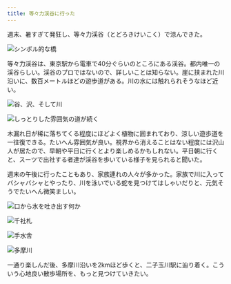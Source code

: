 ```yaml
---
title: 等々力渓谷に行った
---
```

週末、暑すぎて発狂し、等々力渓谷（とどろきけいこく）で涼んできた。

![](https://lh3.googleusercontent.com/MEdp_RSD-x-ReL0xaktE8BviNfUu22peaJ_V3GcYERs-WKEcLlVeXC-k4fuvI0PpXonrm8h2C0lbEYT_NdQJpi4a9NWAAkbQyqD27odHXsZ_VXJHX5Xxq-BYkjSSvMt23jEQ_3-FtNk-7GIwD-BZi4I "シンボル的な橋")

等々力渓谷は、東京駅から電車で40分ぐらいのところにある渓谷。都内唯一の渓谷らしい。渓谷のプロではないので、詳しいことは知らない。崖に挟まれた川沿いに、数百メートルほどの遊歩道がある。川の水には触れられそうなほど近い。

![](https://lh6.googleusercontent.com/qLS93-mYQen4N0kqTYfU6rc6BIKKGo6YMDDsd8FO7jVw-Ba6QyWRi0Nbuyw28XBhy8oUz7RpLy3Jz2u6Rta4Qi_T7DxNrWJOIMcu8kz-_0Rw1D-jusgyZ1V8uKefbCJUnlLzoPa5QbFLGLh2ZnIH1SQ "谷、沢、そして川")

![](https://lh6.googleusercontent.com/__iJsGMleboEiWoJRmq7FODCjnmPGZF30eKSgW-tF7CDiaglxwALr5J2u4LaDx3qpfXpkTHkbnP-qJozQ95zHBfPTAuC-qCRuel-jAsZnpK0SB5luZRvacKMBFYGyg24dadKV4rmotVAR2DT6KOVZS0 "しっとりした雰囲気の道が続く")

木漏れ日が稀に落ちてくる程度にほどよく植物に囲まれており、涼しい遊歩道を一往復できる。たいへん雰囲気が良い。視界から消えることはない程度には沢山人が居たので、早朝や平日に行くとより楽しめるかもしれない。平日朝に行くと、スーツで出社する者達が渓谷を歩いている様子を見られると聞いた。

週末の午後に行ったこともあり、家族連れの人々が多かった。家族で川に入ってバシャバシャとやったり、川を泳いでいる蛇を見つけてはしゃいだりと、元気そうでたいへん微笑ましい。

![](https://lh4.googleusercontent.com/9t2q8a3csgyMdCt5yxui56MD2dC8LtgTuZ9XCjHNKkPQPfAtwmxXSzyRqmOGYXb4Ob2twz4aoyQ9LvuDPtuKNw4Y7w6UgunwJSV6XY-jkHMcpHIkQDYx9FVCUWbBayDk53LNXzaA7YQs31j4No7Osn8 "口から水を吐き出す何か")

![](https://lh5.googleusercontent.com/tng3pPrcpJdluMlX4DmgL0gGS898ZTOUDYxYwYPqKAdm_16b05TLHAw4ZKk2-n1eafW5zFrNC-Mptx1SKxVuxlUhYQ7Xmoal6KgjkxJVXDsE7xgx54HyFOW7lOSt2NuOlnb63KUQ4EX5vroRB3YQazk "千社札")

![](https://lh4.googleusercontent.com/167bYOPFg3IT_4u-B28eX2LW1-GLNbFUczMjrOheo1woiKT86oVfogSbE0z30ftFCZp3_fOmtRSU8DQy5nzRUtN7JAJVXZ-YuM15l920GXxcL4e1HDhVcP_TcPv8a-T35L4MtlXpUEZ1NovDyW3gxnY "手水舎")

![](https://lh4.googleusercontent.com/UfnCKgK3WpjD97-wTZ5_rt53C_4jHW7GuzVDHRWQaVgytH51Pk1-W6AgN-IOs3xcjwFIB2a6dPZUJhWUOUXvb9culKhXj2MjTSThE0o1bFrKhEBOSC9njU_54HZjN_GokRGuyKjTY_Rp5FYLXiAoYfQ "多摩川")

一通り楽しんだ後、多摩川沿いを2kmほど歩くと、二子玉川駅に辿り着く。こういう心地良い散歩場所を、もっと見つけていきたい。
